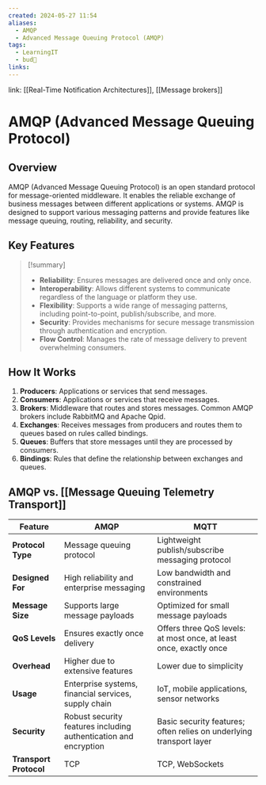 ```yaml
---
created: 2024-05-27 11:54
aliases:
  - AMQP
  - Advanced Message Queuing Protocol (AMQP)
tags:
  - LearningIT
  - bud🌿
links:
---
```


link: [[Real-Time Notification Architectures]],  [[Message brokers]]

# AMQP (Advanced Message Queuing Protocol)

## Overview

AMQP (Advanced Message Queuing Protocol) is an open standard protocol for message-oriented middleware. It enables the reliable exchange of business messages between different applications or systems. AMQP is designed to support various messaging patterns and provide features like message queuing, routing, reliability, and security.

## Key Features

> [!summary]
> 
> - **Reliability**: Ensures messages are delivered once and only once.
> - **Interoperability**: Allows different systems to communicate regardless of the language or platform they use.
> - **Flexibility**: Supports a wide range of messaging patterns, including point-to-point, publish/subscribe, and more.
> - **Security**: Provides mechanisms for secure message transmission through authentication and encryption.
> - **Flow Control**: Manages the rate of message delivery to prevent overwhelming consumers.

## How It Works

1. **Producers**: Applications or services that send messages.
2. **Consumers**: Applications or services that receive messages.
3. **Brokers**: Middleware that routes and stores messages. Common AMQP brokers include RabbitMQ and Apache Qpid.
4. **Exchanges**: Receives messages from producers and routes them to queues based on rules called bindings.
5. **Queues**: Buffers that store messages until they are processed by consumers.
6. **Bindings**: Rules that define the relationship between exchanges and queues.

## AMQP vs. [[Message Queuing Telemetry Transport]]

| Feature                | AMQP                                                             | MQTT                                                                |
| ---------------------- | ---------------------------------------------------------------- | ------------------------------------------------------------------- |
| **Protocol Type**      | Message queuing protocol                                         | Lightweight publish/subscribe messaging protocol                    |
| **Designed For**       | High reliability and enterprise messaging                        | Low bandwidth and constrained environments                          |
| **Message Size**       | Supports large message payloads                                  | Optimized for small message payloads                                |
| **QoS Levels**         | Ensures exactly once delivery                                    | Offers three QoS levels: at most once, at least once, exactly once  |
| **Overhead**           | Higher due to extensive features                                 | Lower due to simplicity                                             |
| **Usage**              | Enterprise systems, financial services, supply chain             | IoT, mobile applications, sensor networks                           |
| **Security**           | Robust security features including authentication and encryption | Basic security features; often relies on underlying transport layer |
| **Transport Protocol** | TCP                                                              | TCP, WebSockets                                                     |
